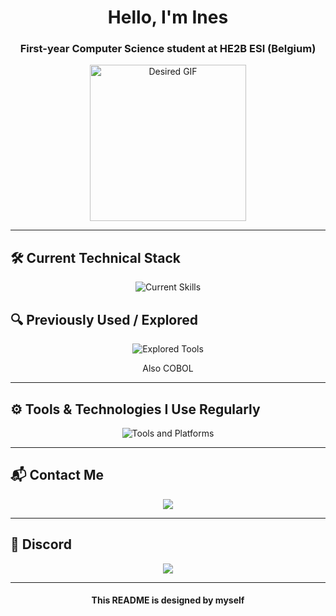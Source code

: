 <h1 align="center">Hello, I'm Ines</h1>

<h3 align="center">First-year Computer Science student at HE2B ESI (Belgium)</h3>

<p align="center">
  <img src="https://media0.giphy.com/media/v1.Y2lkPTc5MGI3NjExNHJocWd2aTc4OHowZHRubmlqdnpxaHZmMXIzMnJhMzByMjBqem1xNiZlcD12MV9pbnRlcm5hbF9naWZfYnlfaWQmY3Q9Zw/iBR0mutbdfQ4/giphy.gif" width="250" alt="Desired GIF" />
</p>


---

## 🛠️ Current Technical Stack

<p align="center">
  <img src="https://skillicons.dev/icons?i=html,css,js,java,python" alt="Current Skills" />
</p>

## 🔍 Previously Used / Explored

<p align="center">
  <img src="https://skillicons.dev/icons?i=arduino" alt="Explored Tools" />
</p>

<p align="center">
  Also COBOL
</p>

---

## ⚙️ Tools & Technologies I Use Regularly

<p align="center">
  <img src="https://skillicons.dev/icons?i=discord,gmail,git,gitlab,github,idea,notion,vscode" alt="Tools and Platforms" />
</p>

---

## 📬 Contact Me

<p align="center">
  <a href="mailto:jahirines2005@gmail.com">
    <img src="https://img.shields.io/badge/Gmail-D14836?logo=gmail&logoColor=white" />
  </a>
</p>

---

## 💬 Discord
<p align="center">
<a href="https://discordapp.com/users/TON_ID_SI_PUBLIC">
  <img src="https://img.shields.io/badge/Discord-nenoussa.5-5865F2?logo=discord&logoColor=white" />
</a>

</p>

---

<h4 align="center">  This README is designed by myself </h4>
